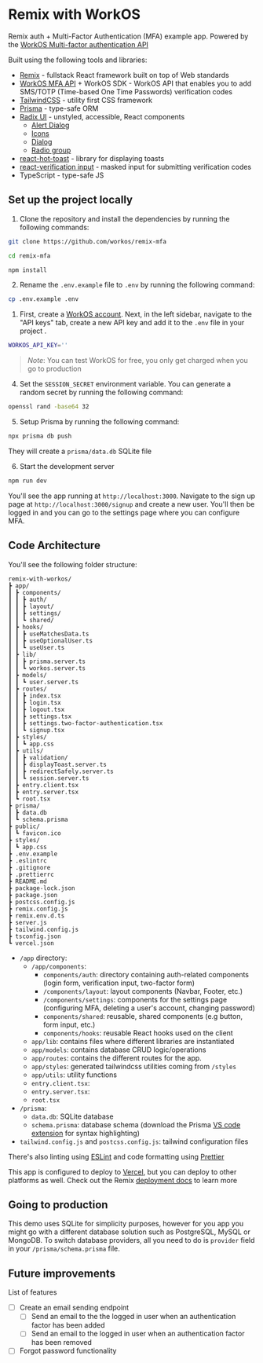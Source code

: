 # Remix with WorkOS

Remix auth + Multi-Factor Authentication (MFA) example app. Powered by the [WorkOS Multi-factor authentication API](https://workos.com/docs/mfa/guide)

Built using the following tools and libraries:
- [Remix](https://remix.run) - fullstack React framework built on top of Web standards
- [WorkOS MFA API](https://workos.com/docs/mfa/guide) + WorkOS SDK - WorkOS API that enables you to add SMS/TOTP (Time-based One Time Passwords) verification codes 
- [TailwindCSS](https://tailwindcss.com) - utility first CSS framework
- [Prisma](https://prisma.io) - type-safe ORM
- [Radix UI](https://radix-ui.com) - unstyled, accessible, React components
  - [Alert Dialog](https://radix-ui.com/docs/primitives/components/alert-dialog)
  - [Icons](https://icons.modulz.app/)
  - [Dialog](https://radix-ui.com/docs/primitives/components/dialog)
  - [Radio group](https://radix-ui.com/docs/primitives/components/radio-group)
- [react-hot-toast](https://react-hot-toast.com/) - library for displaying toasts
- [react-verification input](https://npmjs.com/package/react-verification-input) - masked input for submitting verification codes
- TypeScript -  type-safe JS
## Set up the  project locally

1. Clone the repository and install the dependencies by running the following commands:

```bash
git clone https://github.com/workos/remix-mfa

cd remix-mfa

npm install

```

2. Rename the `.env.example` file to `.env` by running the following command:

```bash
cp .env.example .env
```

1. First, create a [WorkOS account](https://dashboard.workos.com/signup). Next, in the left sidebar, navigate to the "API keys" tab, create a new API key and add it to the `.env` file in your project .

```bash
WORKOS_API_KEY=''
```

> *Note*: You can test WorkOS for free, you only get charged when you go to production 

4. Set the `SESSION_SECRET` environment variable. You can generate a random secret by running the following command:

```bash
openssl rand -base64 32
```

5. Setup Prisma by running the following command:

```bash
npx prisma db push
```

They will create a `prisma/data.db` SQLite file

6. Start the development server

```bash
npm run dev
```

You'll see the app running at `http://localhost:3000`. Navigate to the sign up page at `http://localhost:3000/signup` and create a new user. You'll then be logged in and you can go to the settings page where you can configure MFA.

## Code Architecture

You'll see the following folder structure:

```
remix-with-workos/
┣ app/
┃ ┣ components/
┃ ┃ ┣ auth/
┃ ┃ ┣ layout/
┃ ┃ ┣ settings/
┃ ┃ ┗ shared/
┃ ┣ hooks/
┃ ┃ ┣ useMatchesData.ts
┃ ┃ ┣ useOptionalUser.ts
┃ ┃ ┗ useUser.ts
┃ ┣ lib/
┃ ┃ ┣ prisma.server.ts
┃ ┃ ┗ workos.server.ts
┃ ┣ models/
┃ ┃ ┗ user.server.ts
┃ ┣ routes/
┃ ┃ ┣ index.tsx
┃ ┃ ┣ login.tsx
┃ ┃ ┣ logout.tsx
┃ ┃ ┣ settings.tsx
┃ ┃ ┣ settings.two-factor-authentication.tsx
┃ ┃ ┗ signup.tsx
┃ ┣ styles/
┃ ┃ ┗ app.css
┃ ┣ utils/
┃ ┃ ┣ validation/
┃ ┃ ┣ displayToast.server.ts
┃ ┃ ┣ redirectSafely.server.ts
┃ ┃ ┗ session.server.ts
┃ ┣ entry.client.tsx
┃ ┣ entry.server.tsx
┃ ┗ root.tsx
┣ prisma/
┃ ┣ data.db
┃ ┗ schema.prisma
┣ public/
┃ ┗ favicon.ico
┣ styles/
┃ ┗ app.css
┣ .env.example
┣ .eslintrc
┣ .gitignore
┣ .prettierrc
┣ README.md
┣ package-lock.json
┣ package.json
┣ postcss.config.js
┣ remix.config.js
┣ remix.env.d.ts
┣ server.js
┣ tailwind.config.js
┣ tsconfig.json
┗ vercel.json
```

- `/app` directory:
  - `/app/components`:
    - `components/auth`: directory containing auth-related components (login form, verification input, two-factor form)
    - `/components/layout`: layout components (Navbar, Footer, etc.)
    - `/components/settings`: components for the settings page (configuring MFA, deleting a user's account, changing password)
    - `components/shared`: reusable, shared components (e.g button, form input, etc.)
    - `components/hooks`: reusable React hooks used on the client
  - `app/lib`: contains files where different libraries are instantiated
  - `app/models`: contains database CRUD logic/operations
  - `app/routes`: contains the different routes for the app.
  - `app/styles`: generated tailwindcss utilities coming from `/styles`
  - `app/utils`: utility functions
  - `entry.client.tsx`: 
  - `entry.server.tsx`:
  - `root.tsx`
- `/prisma`:
  - `data.db`: SQLite database
  - `schema.prisma`: database schema (download the Prisma [VS code extension](https://marketplace.visualstudio.com/items?itemName=Prisma.prisma) for syntax highlighting)
- `tailwind.config.js` and `postcss.config.js`: tailwind configuration files

There's also linting using [ESLint](https://eslint.org) and code formatting using [Prettier](https://prettier.io)

This app is configured to deploy to [Vercel](https://vercel.com), but you can deploy to other platforms as well. Check out the Remix [deployment docs](https://remix.run/docs/en/v1/guides/deployment) to learn more

## Going to production

This demo uses SQLite for simplicity purposes, however for you app you might go with a different database solution such as PostgreSQL, MySQL or MongoDB. To switch database providers, all you need to do is `provider` field in your `/prisma/schema.prisma` file.

## Future improvements

List of features 

- [ ] Create an email sending endpoint
  - [ ] Send an email to the the logged in user when an authentication factor has been added
  - [ ] Send an email to the logged in user when an authentication factor has been removed
- [ ] Forgot password functionality
